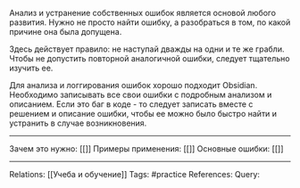 Анализ и устранение собственных ошибок является основой любого развития. Нужно не просто найти ошибку, а разобраться в том, по какой причине она была допущена.

Здесь действует правило: не наступай дважды на одни и те же грабли. Чтобы не допустить повторной аналогичной ошибки, следует тщательно изучить ее. 

Для анализа и логгирования ошибок хорошо подходит Obsidian. Необходимо записывать все свои ошибки с подробным анализом и описанием. Если это баг в коде - то следует записать вместе с решением и описание ошибки, чтобы ее можно было быстро найти и устранить в случае возникновения. 

___
Зачем это нужно: [[]] 
Примеры применения: [[]] 
Основные ошибки: [[]]
___
Relations: [[Учеба и обучение]] 
Tags: #practice 
References: 
Query: 